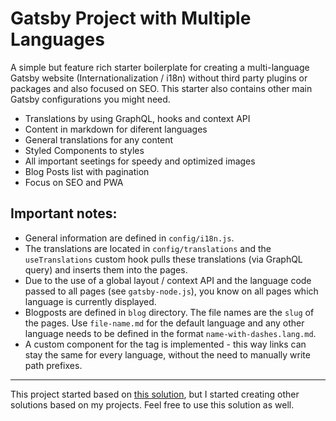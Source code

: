 # Gatsby Project with Multiple Languages

A simple but feature rich starter boilerplate for creating a multi-language Gatsby website (Internationalization / i18n) without third party plugins or packages and also focused on SEO. This starter also contains other main Gatsby configurations you might need.

- Translations by using GraphQL, hooks and context API
- Content in markdown for diferent languages 
- General translations for any content
- Styled Components to styles
- All important seetings for speedy and optimized images
- Blog Posts list with pagination
- Focus on SEO and PWA

## Important notes:

- General information are defined in `config/i18n.js`.
- The translations are located in `config/translations` and the `useTranslations` custom hook pulls these translations (via GraphQL query) and inserts them into the pages.
- Due to the use of a global layout / context API and the language code passed to all pages (see `gatsby-node.js`), you know on all pages which language is currently displayed.
- Blogposts are defined in `blog` directory. The file names are the `slug` of the pages. Use `file-name.md` for the default language and any other language needs to be defined in the format `name-with-dashes.lang.md`.
- A custom component for the <a> tag is implemented - this way links can stay the same for every language, without the need to manually write path prefixes.

--- 

This project started based on [this solution](https://github.com/gatsbyjs/gatsby/tree/master/examples/using-i18n), but I started creating other solutions based on my projects. Feel free to use this solution as well.